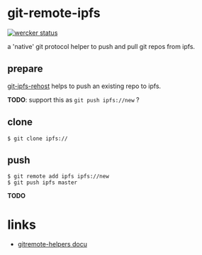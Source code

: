 # git-remote-ipfs

[![wercker status](https://app.wercker.com/status/3749e6687bf42f3cfe6114fd8d3419c1/m "wercker status")](https://app.wercker.com/project/bykey/3749e6687bf42f3cfe6114fd8d3419c1)

a 'native' git protocol helper to push and pull git repos from ipfs.


## prepare

[git-ipfs-rehost](https://github.com/whyrusleeping/git-ipfs-rehost) helps to push an existing repo to ipfs.

__TODO__: support this as `git push ipfs://new` ?


## clone

```
$ git clone ipfs://
```


## push


```
$ git remote add ipfs ipfs://new
$ git push ipfs master
```

__TODO__



# links

* [gitremote-helpers docu](https://git-scm.com/docs/gitremote-helpers)
